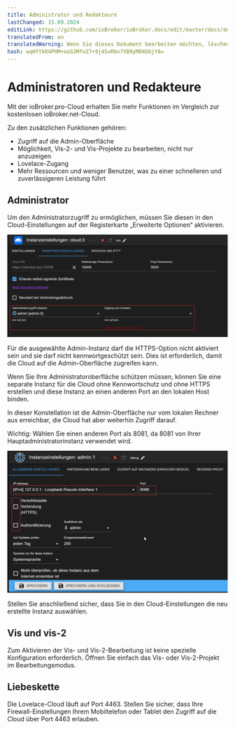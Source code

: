 ```yaml
---
title: Administrator und Redakteure
lastChanged: 15.09.2024
editLink: https://github.com/ioBroker/ioBroker.docs/edit/master/docs/de/cloud/editor.md
translatedFrom: en
translatedWarning: Wenn Sie dieses Dokument bearbeiten möchten, löschen Sie bitte das Feld "translationsFrom". Andernfalls wird dieses Dokument automatisch erneut übersetzt
hash: wqHftkK4PHM+ooG3MfoZ7+9j4SxRbn7VB9yM04bbjY8=
---
```

# Administratoren und Redakteure
Mit der ioBroker.pro-Cloud erhalten Sie mehr Funktionen im Vergleich zur kostenlosen ioBroker.net-Cloud.

Zu den zusätzlichen Funktionen gehören:

- Zugriff auf die Admin-Oberfläche
- Möglichkeit, Vis-2- und Vis-Projekte zu bearbeiten, nicht nur anzuzeigen
- Lovelace-Zugang
- Mehr Ressourcen und weniger Benutzer, was zu einer schnelleren und zuverlässigeren Leistung führt

## Administrator
Um den Administratorzugriff zu ermöglichen, müssen Sie diesen in den Cloud-Einstellungen auf der Registerkarte „Erweiterte Optionen“ aktivieren.

![Administrator zulassen](../../en/cloud/media/cloud_admin.png)

Für die ausgewählte Admin-Instanz darf die HTTPS-Option nicht aktiviert sein und sie darf nicht kennwortgeschützt sein.
Dies ist erforderlich, damit die Cloud auf die Admin-Oberfläche zugreifen kann.

Wenn Sie Ihre Administratoroberfläche schützen müssen, können Sie eine separate Instanz für die Cloud ohne Kennwortschutz und ohne HTTPS erstellen und diese Instanz an einen anderen Port an den lokalen Host binden.

In dieser Konstellation ist die Admin-Oberfläche nur vom lokalen Rechner aus erreichbar, die Cloud hat aber weiterhin Zugriff darauf.

Wichtig: Wählen Sie einen anderen Port als 8081, da 8081 von Ihrer Hauptadministratorinstanz verwendet wird.

![Lokaler Host](../../en/cloud/media/admin_localhost.png)

Stellen Sie anschließend sicher, dass Sie in den Cloud-Einstellungen die neu erstellte Instanz auswählen.

## Vis und vis-2
Zum Aktivieren der Vis- und Vis-2-Bearbeitung ist keine spezielle Konfiguration erforderlich. Öffnen Sie einfach das Vis- oder Vis-2-Projekt im Bearbeitungsmodus.

## Liebeskette
Die Lovelace-Cloud läuft auf Port 4463.
Stellen Sie sicher, dass Ihre Firewall-Einstellungen Ihrem Mobiltelefon oder Tablet den Zugriff auf die Cloud über Port 4463 erlauben.
